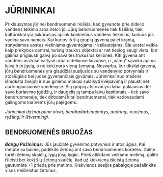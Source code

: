 # JŪRININKAI

Priklausymas jūrinei bendruomenei reiškia, kad gyvenote prie didelio vandens telkinio arba netoli jo. Jūrų bendruomenės tiek fiziškai, tiek kultūriškai yra įsikūrusios aplink konkrečius vandens telkinius, kuriuos jos vadina savo namais. Kai kurios iš šių grupių gyvena palei krantą, statydamos uostus vietiniams gyventojams ir keliautojams. Šie uostai veikia kaip prekybos centrai, turistų traukos objektai ar net tiesiog saugi vieta, kur galima priglausti galvą po savaites trukusios kelionės. Kiti gyvena ant vandens mažose valtyse arba dideliuose laivuose, o „namų“ sąvoka apima laivą ir jo įgulą, o ne kokį nors vieną žemyną. Nesvarbu, kur tiksliai gyvena, jūrų bendruomenės yra glaudžiai susijusios su vandenyno potvyniais ir atoslūgiais bei juose gyvenančiais gyvūnais. Jūrininkai nuo mažens išmoksta žvejoti ir nuo gimimo mokosi sulaikyti kvėpavimą ir plaukti net audringiausiuose vandenyse. Šių grupių atstovai yra labai paklausūs dėl savo buriavimo įgūdžių, ir daugelis jų tampa laivų kapitonais - tiek savo bendruomenėje, tiek dirbdami kitai bendruomenei, tiek vadovaudami galingoms karinėms jūrų pajėgoms.

*Jūrininkai dažnai būna atviri, bendradarbiaujantys, audringi, nuožmūs, ryžtingi ir ištvermingi.*

## BENDRUOMENĖS BRUOŽAS

***Bangų Pažinimas:*** Jūs jaučiate gyvenimo potvynius ir atoslūgius. Kai metate su baime, padėkite žetoną ant savo bendruomenės kortelės. Galite turėti žetonų skaičių, lygų jūsų lygiui. Prieš atlikdami veiksmo metimą, galite išleisti bet kokį šių žetonų skaičių, kad už kiekvieną išleistą žetoną gautumėte +1 priedą prie metimo. Kiekvienos sesijos pabaigoje pašalinkite visus neišleistus žetonus.

